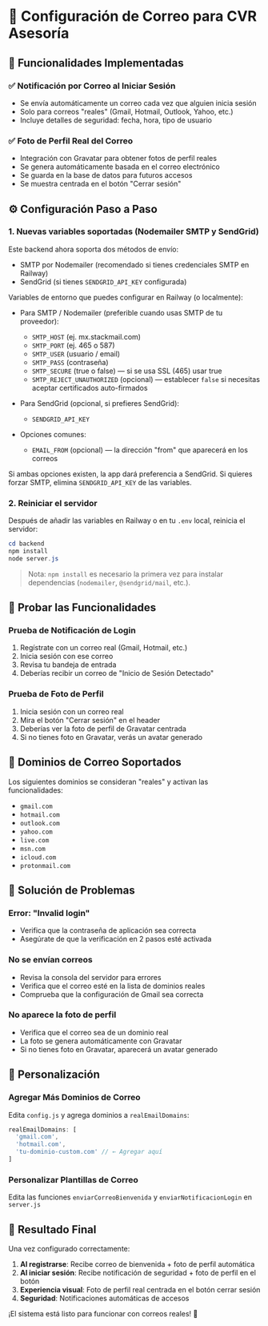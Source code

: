 # 📧 Configuración de Correo para CVR Asesoría

## 🚀 Funcionalidades Implementadas

### ✅ **Notificación por Correo al Iniciar Sesión**
- Se envía automáticamente un correo cada vez que alguien inicia sesión
- Solo para correos "reales" (Gmail, Hotmail, Outlook, Yahoo, etc.)
- Incluye detalles de seguridad: fecha, hora, tipo de usuario

### ✅ **Foto de Perfil Real del Correo**
- Integración con Gravatar para obtener fotos de perfil reales
- Se genera automáticamente basada en el correo electrónico
- Se guarda en la base de datos para futuros accesos
- Se muestra centrada en el botón "Cerrar sesión"

## ⚙️ Configuración Paso a Paso

### 1. Nuevas variables soportadas (Nodemailer SMTP y SendGrid)

Este backend ahora soporta dos métodos de envío:

- SMTP por Nodemailer (recomendado si tienes credenciales SMTP en Railway)
- SendGrid (si tienes `SENDGRID_API_KEY` configurada)

Variables de entorno que puedes configurar en Railway (o localmente):

- Para SMTP / Nodemailer (preferible cuando usas SMTP de tu proveedor):
  - `SMTP_HOST` (ej. mx.stackmail.com)
  - `SMTP_PORT` (ej. 465 o 587)
  - `SMTP_USER` (usuario / email)
  - `SMTP_PASS` (contraseña)
  - `SMTP_SECURE` (true o false) — si se usa SSL (465) usar true
  - `SMTP_REJECT_UNAUTHORIZED` (opcional) — establecer `false` si necesitas aceptar certificados auto-firmados

- Para SendGrid (opcional, si prefieres SendGrid):
  - `SENDGRID_API_KEY`

- Opciones comunes:
  - `EMAIL_FROM` (opcional) — la dirección "from" que aparecerá en los correos

Si ambas opciones existen, la app dará preferencia a SendGrid. Si quieres forzar SMTP, elimina `SENDGRID_API_KEY` de las variables.

### 2. Reiniciar el servidor

Después de añadir las variables en Railway o en tu `.env` local, reinicia el servidor:

```powershell
cd backend
npm install
node server.js
```

> Nota: `npm install` es necesario la primera vez para instalar dependencias (`nodemailer`, `@sendgrid/mail`, etc.).

## 🧪 Probar las Funcionalidades

### **Prueba de Notificación de Login**
1. Regístrate con un correo real (Gmail, Hotmail, etc.)
2. Inicia sesión con ese correo
3. Revisa tu bandeja de entrada
4. Deberías recibir un correo de "Inicio de Sesión Detectado"

### **Prueba de Foto de Perfil**
1. Inicia sesión con un correo real
2. Mira el botón "Cerrar sesión" en el header
3. Deberías ver la foto de perfil de Gravatar centrada
4. Si no tienes foto en Gravatar, verás un avatar generado

## 🔧 Dominios de Correo Soportados

Los siguientes dominios se consideran "reales" y activan las funcionalidades:

- `gmail.com`
- `hotmail.com`
- `outlook.com`
- `yahoo.com`
- `live.com`
- `msn.com`
- `icloud.com`
- `protonmail.com`

## 🐛 Solución de Problemas

### **Error: "Invalid login"**
- Verifica que la contraseña de aplicación sea correcta
- Asegúrate de que la verificación en 2 pasos esté activada

### **No se envían correos**
- Revisa la consola del servidor para errores
- Verifica que el correo esté en la lista de dominios reales
- Comprueba que la configuración de Gmail sea correcta

### **No aparece la foto de perfil**
- Verifica que el correo sea de un dominio real
- La foto se genera automáticamente con Gravatar
- Si no tienes foto en Gravatar, aparecerá un avatar generado

## 📱 Personalización

### **Agregar Más Dominios de Correo**
Edita `config.js` y agrega dominios a `realEmailDomains`:

```javascript
realEmailDomains: [
  'gmail.com', 
  'hotmail.com',
  'tu-dominio-custom.com' // ← Agregar aquí
]
```

### **Personalizar Plantillas de Correo**
Edita las funciones `enviarCorreoBienvenida` y `enviarNotificacionLogin` en `server.js`

## 🎯 Resultado Final

Una vez configurado correctamente:

1. **Al registrarse**: Recibe correo de bienvenida + foto de perfil automática
2. **Al iniciar sesión**: Recibe notificación de seguridad + foto de perfil en el botón
3. **Experiencia visual**: Foto de perfil real centrada en el botón cerrar sesión
4. **Seguridad**: Notificaciones automáticas de accesos

¡El sistema está listo para funcionar con correos reales! 🚀
